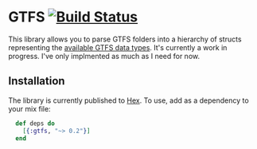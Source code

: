 # GTFS [![Build Status](https://travis-ci.org/bhelx/gtfs.svg?branch=master)](https://travis-ci.org/bhelx/gtfs)

This library allows you to parse GTFS folders into a hierarchy of structs representing the
[available GTFS data types](https://developers.google.com/transit/gtfs/reference). It's
currently a work in progress. I've only implmented as much as I need for now.

## Installation

The library is currently published to [Hex](https://hex.pm/packages/gtfs). To use, add as a dependency to your mix file:

```elixir
  def deps do
    [{:gtfs, "~> 0.2"}]
  end
```

